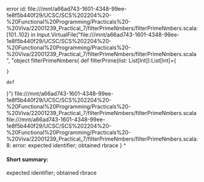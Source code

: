 error id: file:///mnt/a66ad743-1601-4348-99ee-1e8f5b440f29/UCSC/SCS%202204%20-%20Functional%20Programming/Practicals%20-%20Viva/22001239_Practical_7/filterPrimeNmbers/filterPrimeNmbers.scala:[101..102) in Input.VirtualFile("file:///mnt/a66ad743-1601-4348-99ee-1e8f5b440f29/UCSC/SCS%202204%20-%20Functional%20Programming/Practicals%20-%20Viva/22001239_Practical_7/filterPrimeNmbers/filterPrimeNmbers.scala", "object filterPrimeNmbers{
    def filterPrime(list: List[Int]):List[Int]={
        

    }

    def 
}")
file:///mnt/a66ad743-1601-4348-99ee-1e8f5b440f29/UCSC/SCS%202204%20-%20Functional%20Programming/Practicals%20-%20Viva/22001239_Practical_7/filterPrimeNmbers/filterPrimeNmbers.scala
file:///mnt/a66ad743-1601-4348-99ee-1e8f5b440f29/UCSC/SCS%202204%20-%20Functional%20Programming/Practicals%20-%20Viva/22001239_Practical_7/filterPrimeNmbers/filterPrimeNmbers.scala:8: error: expected identifier; obtained rbrace
}
^
#### Short summary: 

expected identifier; obtained rbrace